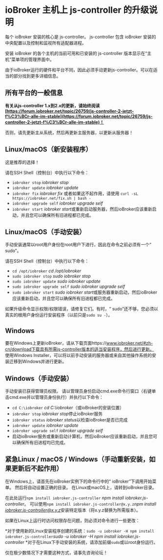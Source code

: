 # ioBroker 主机上 js-controller 的升级说明

每个 ioBroker 安装的核心是 js-controller。 js-controller 包含 ioBroker 安装的中央配置以及控制和监视所有适配器进程。

安装 ioBroker 的各个主机的当前可用和已安装的 js-controller 版本显示在“主机”菜单项的管理界面中。

由于ioBroker运行的硬件和平台不同，因此必须手动更新js-controller。可以在适当的部分找到更多详细信息。

## 所有平台的一般信息

**有关从js-controller 1.x到2.x的更新，请始终阅读[https://forum.iobroker.net/topic/26759/js-controller-2-jetzt-f%C3%BCr-alle-im-stable](https://forum.iobroker.net/topic/26759/js-controller-2-jetzt-f%C3%BCr-alle-im-stable)！**

否则，请先更新主从系统，然后再更新主服务器，以更新从服务器！

## Linux/macOS（新安装程序）
这是推荐的选择！

请在SSH Shell（控制台）中执行以下命令：
* `iobroker stop` *iobroker stop*
* `iobroker update` *iobroker update*
* `iobroker fix` *iobroker fix* 或者如果这不起作用，请使用 `curl -sL https://iobroker.net/fix.sh | bash -`
* `iobroker upgrade self` *iobroker upgrade self*
* `iobroker start` *iobroker start*或重新启动服务器，然后ioBroker应该重新启动，并且您可以确保所有旧进程都已完成。
<!-- copy
iobroker stop
iobroker update
iobroker fix
iobroker upgrade self
iobroker start
-->

## Linux/macOS（手动安装）

手动安装通常以root用户身份在root用户下进行，因此在命令之前必须有一个“ sudo”。

请在SSH Shell（控制台）中执行以下命令：
* `cd /opt/iobroker` *cd /opt/iobroker*
* `sudo iobroker stop` *sudo iobroker stop*
* `sudo iobroker update` *sudo iobroker update*
* `sudo iobroker upgrade self` *sudo iobroker upgrade self*
* `sudo iobroker start` *sudo iobroker start*或服务器重新启动，然后ioBroker应该重新启动，并且您可以确保所有旧进程都已完成。
<!-- copy
cd /opt/iobroker
sudo iobroker stop
sudo iobroker upgrade
sudo iobroker upgrade self
sudo iobroker start
-->

如果升级命令显示权限/权限错误，请修复它们。有时，“ sudo”还不够，您必须以真实的根用户身份运行安装程序（以前只是`sudo su -`）。

## Windows

要在Windows上更新ioBroker，请从下载页面https://www.iobroker.net/#zh-cn/download下载具有所需js-controller版本的适当安装程序，然后进行更新。 使用Windows Installer，可以将以前手动安装的服务器或来自其他操作系统的安装迁移到Windows并进行更新。

## Windows（手动安装）

手动安装已获得管理员权限。 请以管理员身份启动cmd.exe命令行窗口（右键单击cmd.exe并以管理员身份执行）并执行以下命令：

* `cd C:\iobroker` *cd C:\iobroker*（或ioBroker的安装位置）
* `iobroker stop` *iobroker stop*停止ioBroker服务
* `iobroker status` *iobroker status*以检查ioBroker是否已完成
* `iobroker update` *iobroker update*
* `iobroker upgrade self` *iobroker upgrade self*
* 启动ioBroker服务或重新启动计算机，然后ioBroker应该重新启动，并且您可以确保所有旧进程均已完成。
<!-- copy
cd C:\iobroker
iobroker stop
iobroker status
iobroker update
iobroker upgrade self
-->

## 紧急Linux / macOS / Windows（手动重新安装，如果更新后不起作用）
在Windows上，请首先在ioBroker实例下的命令行中的“ ioBroker”下调用开始菜单。 然后将自动设置正确的目录。 在Linux或macOS上，请转到ioBroker目录。

在此处运行`npm install iobroker.js-controller` *npm install iobroker.js-controller*。 可以使用`npm install iobroker.js-controller@x.y.z`*npm install iobroker.js-controller@x.y.z*安装特定版本（将x.y.z替换为所需版本）。

如果在Linux上运行时访问权限存在问题，则必须对命令进行一些更改：

*对于使用新的Linux安装程序创建的系统：`sudo -u iobroker -H npm install iobroker.js-controller`*sudo -u iobroker -H npm install iobroker.js-controller*
*对于在Linux下手动安装的系统，请添加前缀`sudo`或以root身份运行。

仅在极少数情况下才需要这种方式，请事先咨询论坛！
